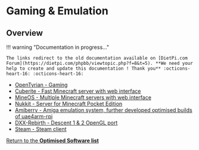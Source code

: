 # Gaming & Emulation

## Overview

!!! warning "Documentation in progress..." 

    The links redirect to the old documentation available on [DietPi.com Forum](https://dietpi.com/phpbb/viewtopic.php?f=8&t=5). **We need your help to create and update this documentation ! Thank you** :octicons-heart-16: :octicons-heart-16:

- [OpenTyrian - Gaming](https://dietpi.com/phpbb/viewtopic.php?f=8&t=5#p45)
- [Cuberite - Fast Minecraft server with web interface](https://dietpi.com/phpbb/viewtopic.php?f=8&t=5&start=60#p2068)
- [MineOS - Multiple Minecraft servers with web interface](https://dietpi.com/phpbb/viewtopic.php?f=8&t=5&start=60#p2069)
- [Nukkit - Server for Minecraft Pocket Edition](https://dietpi.com/phpbb/viewtopic.php?p=10675#p10675)
- [Amiberry - Amiga emulation system, further developed optimised builds of uae4arm-rpi](https://dietpi.com/phpbb/viewtopic.php?p=64#p64)
- [DXX-Rebirth - Descent 1 & 2 OpenGL port](https://dietpi.com/phpbb/viewtopic.php?p=2963#p2963)
- [Steam - Steam client](https://dietpi.com/phpbb/viewtopic.php?p=8016#p8016)

[Return to the **Optimised Software list**](../dietpi_optimised_software)

